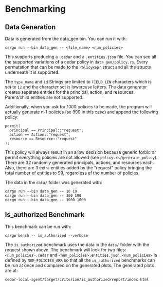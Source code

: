 # Benchmarking

## Data Generation

Data is generated from the data_gen bin. You can run it with:

```
cargo run --bin data_gen -- <file_name> <num_policies>
```

This supports producing a `.cedar` and a `.entities.json` file. You can see all the supported variations of a cedar policy in `data_gen/policy.rs`. 
Every permutation that can be made to the `PolicyRepr` struct and all the structs underneath it is supported. 

The `type_name` and `id` Strings are limited to `FIELD_LEN` characters which is set to `12` and the character set is lowercase letters.
The data generator creates separate entities for the principal, action, and resources. Parent/child entities are not supported. 

Additionally, when you ask for 1000 policies to be made, the program will actually generate n-1 policies (so 999 in this case) and append the following policy:

```
permit(
  principal == Principal::"request",
  action == Action::"request",
  resource == Resource::"request"
);
```

This policy will always result in an allow decision because generic forbid or permit everything policies are not allowed (see `policy.rs/generate_policy`). 
There are 32 randomly generated principals, actions, and resources each. 
Also, there are 3 extra entities added by the "request" policy bringing the total number of entities to 99, regardless of the number of policies. 

The data in the `data/` folder was generated with:

```
cargo run --bin data_gen -- 10 10
cargo run --bin data_gen -- 100 100
cargo run --bin data_gen -- 1000 1000
```

## Is_authorized Benchmark

This benchmark can be run with:
```
cargo bench -- is_authorized --verbose
```

The `is_authorized` benchmark uses the data in the `data/` folder with the request shown above. 
The benchmark will look for two files: `<num_policies>.cedar` and `<num_policies>.entities.json`.
`<num_policies>` is defined by `NUM_POLICIES_ARR` so that all the `is_authorized` benchmarks can be run at once and compared on the generated plots.
The generated plots are at:

```
cedar-local-agent/target/criterion/is_authorized/report/index.html
```

